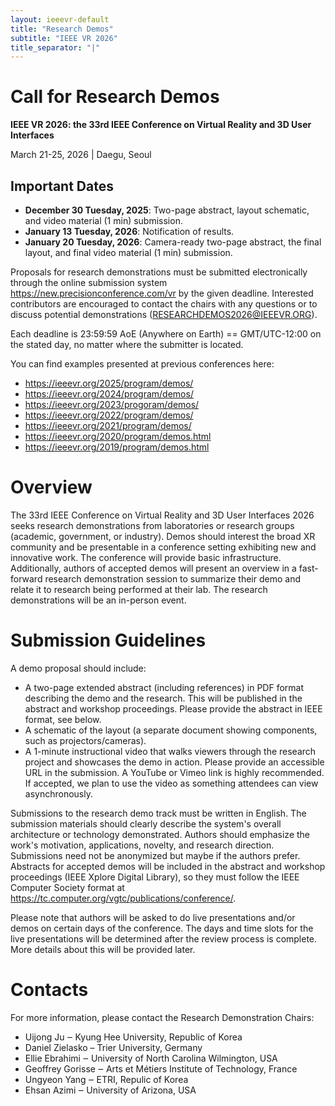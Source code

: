 ```yaml
---
layout: ieeevr-default
title: "Research Demos"
subtitle: "IEEE VR 2026"
title_separator: "|"
---
```

<h1>Call for Research Demos</h1>
<p><strong>IEEE VR 2026: the 33rd IEEE Conference on Virtual Reality and 3D User Interfaces</strong><br>

 March 21-25, 2026 | Daegu, Seoul</p>


<h2>Important Dates</h2>
<ul>
<li><strong class="red">December 30 Tuesday, 2025</strong>: Two-page abstract, layout schematic, and video material (1 min) submission.</li>
<li><strong class="red">January 13 Tuesday, 2026</strong>: Notification of results.</li>
<li><strong class="red">January 20 Tuesday, 2026</strong>: Camera-ready two-page abstract, the final layout, and final video material (1 min) submission.
</li>
</ul>

<p>
Proposals for research demonstrations must be submitted electronically through the online submission system <a href="https://new.precisionconference.com/vr" target="_blank">https://new.precisionconference.com/vr</a> by the given deadline. Interested contributors are encouraged to contact the chairs with any questions or to discuss potential demonstrations (<a href="mailto:RESEARCHDEMOS2026@IEEEVR.ORG">RESEARCHDEMOS2026@IEEEVR.ORG</a>).
</p>


<p>
Each deadline is 23:59:59 AoE (Anywhere on Earth) == GMT/UTC-12:00 on the stated day, no matter where the submitter is located.</p>


<p>
You can find examples presented at previous conferences here:</p>

<ul>
<li><a href="https://ieeevr.org/2025/program/demos/" target="_blank">https://ieeevr.org/2025/program/demos/</a></li>
<li><a href="https://ieeevr.org/2024/program/demos/" target="_blank">https://ieeevr.org/2024/program/demos/</a></li>
<li><a href="https://ieeevr.org/2023/progoram/demos/" target="_blank">https://ieeevr.org/2023/progoram/demos/</a></li>
<li><a href="https://ieeevr.org/2022/program/demos/" target="_blank">https://ieeevr.org/2022/program/demos/</a></li>
<li><a href="https://ieeevr.org/2021/program/demos/" target="_blank">https://ieeevr.org/2021/program/demos/</a></li>
<li><a href="https://ieeevr.org/2020/program/demos.html" target="_blank">https://ieeevr.org/2020/program/demos.html</a></li>
<li><a href="https://ieeevr.org/2019/program/demos.html" target="_blank">https://ieeevr.org/2019/program/demos.html</a></li>
</ul>

<h1>Overview</h1>
<p>
The 33rd IEEE Conference on Virtual Reality and 3D User Interfaces 2026 seeks research demonstrations from laboratories or research groups (academic, government, or industry). Demos should interest the broad XR community and be presentable in a conference setting exhibiting new and innovative work. The conference will provide basic infrastructure. Additionally, authors of accepted demos will present an overview in a fast-forward research demonstration session to summarize their demo and relate it to research being performed at their lab. The research demonstrations will be an in-person event.
</p>

<h1>Submission Guidelines</h1>
<p>A demo proposal should include:</p>
<ul>
<li> A two-page extended abstract (including references) in PDF format describing the demo and the research. This will be published in the abstract and workshop proceedings. Please provide the abstract in IEEE format, see below.</li>
<li> A schematic of the layout (a separate document showing components, such as projectors/cameras).</li>
<li> A 1-minute instructional video that walks viewers through the research project and showcases the demo in action. Please provide an accessible URL in the submission. A YouTube or Vimeo link is highly recommended. If accepted, we plan to use the video as something attendees can view asynchronously.</li>
</ul>
<p>
Submissions to the research demo track must be written in English. The submission materials should clearly describe the system's overall architecture or technology demonstrated. Authors should emphasize the work's motivation, applications, novelty, and research direction. Submissions need not be anonymized but maybe if the authors prefer. Abstracts for accepted demos will be included in the abstract and workshop proceedings (IEEE Xplore Digital Library), so they must follow the IEEE Computer Society format at <a href="https://tc.computer.org/vgtc/publications/conference/" target="_blank">https://tc.computer.org/vgtc/publications/conference/</a>. </p>


<p>Please note that authors will be asked to do live presentations and/or demos on certain days of the conference. The days and time slots for the live presentations will be determined after the review process is complete. More details about this will be provided later.</p>

<h1>Contacts</h1>
<p>For more information, please contact the Research Demonstration Chairs:</p>
<ul>
<li>Uijong Ju ‒ Kyung Hee University, Republic of Korea</li>
<li>Daniel Zielasko – Trier University, Germany</li>
<li>Ellie Ebrahimi ‒ University of North Carolina Wilmington, USA</li>
<li>Geoffrey Gorisse ‒ Arts et Métiers Institute of Technology, France</li>
<li>Ungyeon Yang  ‒ ETRI, Repulic of Korea</li>
<li>Ehsan Azimi ‒ University of Arizona, USA</li>
</ul>



